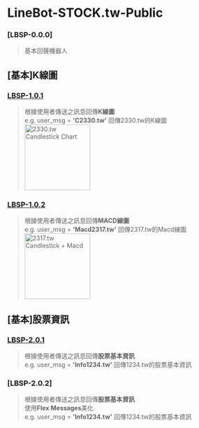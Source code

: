# LineBot-STOCK.tw-Public
### [LBSP-0.0.0]
>基本回聲機器人
## [基本]K線圖
### [LBSP-1.0.1](https://github.com/hsiangjenli/LineBot-STOCK.tw-Public/tree/LBSP-1.0.1)
>根據使用者傳送之訊息回傳**K線圖**<br>
>e.g. user_msg = **'C2330.tw'** 回傳2330.tw的K線圖<br>
><img class="fit-picture"
     src="https://i.imgur.com/9gt4CLj.png"
     width="150"
     alt="2330.tw Candlestick Chart">
### [LBSP-1.0.2](https://github.com/hsiangjenli/LineBot-STOCK.tw-Public/tree/LBSP-1.0.2)
>根據使用者傳送之訊息回傳**MACD線圖**<br>
>e.g. user_msg = **'Macd2317.tw'** 回傳2317.tw的Macd線圖<br>
><img class="fit-picture"
     src="https://i.imgur.com/DLRKXq7.png"
     width="150"
     alt="2317.tw Candlestick + Macd">
## [基本]股票資訊
### [LBSP-2.0.1](https://github.com/hsiangjenli/LineBot-STOCK.tw-Public/tree/LBSP-2.0.1)
>根據使用者傳送之訊息回傳**股票基本資訊**<br>
>e.g. user_msg = **'Info1234.tw'** 回傳1234.tw的股票基本資訊<br>
### [LBSP-2.0.2]
>根據使用者傳送之訊息回傳**股票基本資訊**<br>
>使用**Flex Messages**美化<br>
>e.g. user_msg = **'Info1234.tw'** 回傳1234.tw的股票基本資訊<br>
